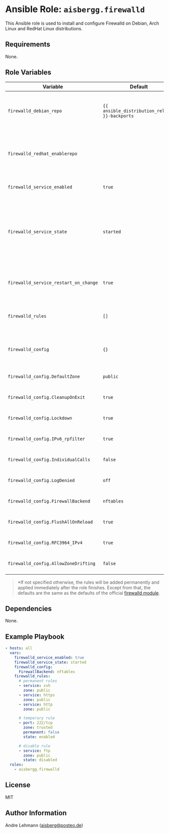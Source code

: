 # Ansible Role: `aisbergg.firewalld`

This Ansible role is used to install and configure Firewalld on Debian, Arch Linux and RedHat Linux distributions.

## Requirements

None.

## Role Variables

| Variable |  Default | Comments |
|----------|----------|----------|
| `firewalld_debian_repo` | `{{ ansible_distribution_release }}-backports` | The repository to install Firewalld from. Applies only to Debian systems. |
| `firewalld_redhat_enablerepo` |  | Repository to enable while installing Firewalld. Applies only to RedHat systems. |
| `firewalld_service_enabled` | `true` | Enable the Firewalld service. |
| `firewalld_service_state` | `started` | Manage the state of the Firewalld service</br>Choices: <ul><li>reloaded</li><li>restarted</li><li>started</li><li>stopped</li></ul> |
| `firewalld_service_restart_on_change` | `true` | Restart Firewalld service on configuration changes. |
| `firewalld_rules` | `[]` | List of firewall rules. The parameters can be looked up [here](https://docs.ansible.com/ansible/latest/modules/firewalld_module.html).* |
| `firewalld_config` | `{}` | A dict (key-value pairs) of Firewalld base configuration options. |
| `firewalld_config.DefaultZone` | `public` | See the [official Firewalld documentation](https://firewalld.org/documentation/configuration/firewalld-conf.html). |
| `firewalld_config.CleanupOnExit` | `true` | See the [official Firewalld documentation](https://firewalld.org/documentation/configuration/firewalld-conf.html). |
| `firewalld_config.Lockdown` | `true` | See the [official Firewalld documentation](https://firewalld.org/documentation/configuration/firewalld-conf.html). |
| `firewalld_config.IPv6_rpfilter` | `true` | See the [official Firewalld documentation](https://firewalld.org/documentation/configuration/firewalld-conf.html). |
| `firewalld_config.IndividualCalls` | `false` | See the [official Firewalld documentation](https://firewalld.org/documentation/configuration/firewalld-conf.html). |
| `firewalld_config.LogDenied` | `off` | See the [official Firewalld documentation](https://firewalld.org/documentation/configuration/firewalld-conf.html). |
| `firewalld_config.FirewallBackend` | `nftables` | See the [official Firewalld documentation](https://firewalld.org/documentation/configuration/firewalld-conf.html). |
| `firewalld_config.FlushAllOnReload` | `true` | See the [official Firewalld documentation](https://firewalld.org/documentation/configuration/firewalld-conf.html). |
| `firewalld_config.RFC3964_IPv4` | `true` | See the [official Firewalld documentation](https://firewalld.org/documentation/configuration/firewalld-conf.html). |
| `firewalld_config.AllowZoneDrifting` | `false` | See the [official Firewalld documentation](https://firewalld.org/documentation/configuration/firewalld-conf.html). |

> *If not specified otherwise, the rules will be added permanently and applied immediately after the role finishes. Except from that, the defaults are the same as the defaults of the official [firewalld module](https://docs.ansible.com/ansible/latest/modules/firewalld_module.html).

## Dependencies

None.

## Example Playbook

```yaml
- hosts: all
  vars:
    firewalld_service_enabled: true
    firewalld_service_state: started
    firewalld_config:
      FirewallBackend: nftables
    firewalld_rules:
      # permanent rules
      - service: ssh
        zone: public
      - service: https
        zone: public
      - service: http
        zone: public

      # temporary rule
      - port: 222/tcp
        zone: trusted
        permanent: false
        state: enabled

      # disable rule
      - service: ftp
        zone: public
        state: disabled
  roles:
    - aisbergg.firewalld
```

## License

MIT

## Author Information

Andre Lehmann (aisberg@posteo.de)
